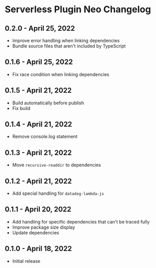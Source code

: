 # Serverless Plugin Neo Changelog

## 0.2.0 - April 25, 2022

- Improve error handling when linking dependencies
- Bundle source files that aren't included by TypeScript

## 0.1.6 - April 25, 2022

- Fix race condition when linking dependencies

## 0.1.5 - April 21, 2022

- Build automatically before publish
- Fix build

## 0.1.4 - April 21, 2022

- Remove console.log statement

## 0.1.3 - April 21, 2022

- Move `recursive-readdir` to dependencies

## 0.1.2 - April 21, 2022

- Add special handling for `datadog-lambda-js`

## 0.1.1 - April 20, 2022

- Add handling for specific dependencies that can't be traced fully
- Improve package size display
- Update dependencies

## 0.1.0 - April 18, 2022

- Initial release
